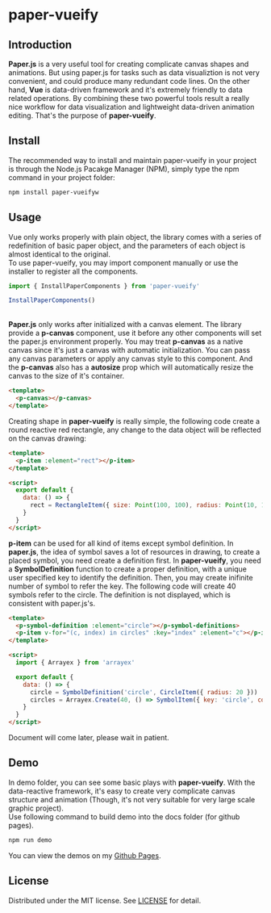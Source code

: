 # paper-vueify
## Introduction
**Paper.js** is a very useful tool for creating complicate canvas shapes and animations. But using paper.js for tasks such as data visualiztion is not very convenient, and could produce many redundant code lines. On the other hand, **Vue** is data-driven framework and it's extremely friendly to data related operations. By combining these two powerful tools result a really nice workflow for data visualization and lightweight data-driven animation editing. That's the purpose of **paper-vueify**.

## Install
The recommended way to install and maintain paper-vueify in your project is through the Node.js Pacakge Manager (NPM), simply type the npm command in your project folder:

```sh
npm install paper-vueifyw
```

## Usage
Vue only works properly with plain object, the library comes with a series of redefinition of basic paper object, and the parameters of each object is almost identical to the original.
<br/>To use paper-vueify, you may import component manually or use the installer to register all the components.
```javascript
import { InstallPaperComponents } from 'paper-vueify'

InstallPaperComponents()
```
<br/>**Paper.js** only works after initialized with a canvas element. The library provide a **p-canvas** component, use it before any other components will set the paper.js environment properly. You may treat **p-canvas** as a native canvas since it's just a canvas with automatic initialization. You can pass any canvas parameters or apply any canvas style to this component. And the **p-canvas** also has a **autosize** prop which will automatically resize the canvas to the size of it's container.
```html
<template>
  <p-canvas></p-canvas>
</template>
```
Creating shape in **paper-vueify** is really simple, the following code create a round reactive red rectangle, any change to the data object will be reflected on the canvas drawing:
```html
<template>
  <p-item :element="rect"></p-item>
</template>

<script>
  export default {
    data: () => {
      rect = RectangleItem({ size: Point(100, 100), radius: Point(10, 10), brush: SolidBrush(Color$.ToColor('red')) })
    }
  }
</script>
```
**p-item** can be used for all kind of items except symbol definition. In **paper.js**, the idea of symbol saves a lot of resources in drawing, to create a placed symbol, you need create a definition first. In **paper-vueify**, you need a **SymbolDefinition** function to create a proper definition, with a unique user specified key to identify the definition. Then, you may create inifinite number of symbol to refer the key. The following code will create 40 symbols refer to the circle. The definition is not displayed, which is consistent with paper.js's.

```html
<template>
  <p-symbol-definition :element="circle"></p-symbol-definitions>
  <p-item v-for="(c, index) in circles" :key="index" :element="c"></p-item>
</template>

<script>
  import { Arrayex } from 'arrayex'

  export default {
    data: () => {
      circle = SymbolDefinition('circle', CircleItem({ radius: 20 }))
      circles = Arrayex.Create(40, () => SymbolItem({ key: 'circle', coordinate: Coordinate({ position: Point(Math.random() * 1000, Math.random() * 1000) }) }))
    }
  }
</script>
```
Document will come later, please wait in patient.

## Demo
In demo folder, you can see some basic plays with **paper-vueify**. With the data-reactive framework, it's easy to create very complicate canvas structure and animation (Though, it's not very suitable for very large scale graphic project).
<br/>Use following command to build demo into the docs folder (for github pages).
```sh
npm run demo
```
You can view the demos on my [Github Pages](https://luz-alphacode.github.io/paper-vueify/).


## License
Distributed under the MIT license. See [LICENSE](https://github.com/luz-alphacode/paper-vueify/blob/master/LICENSE) for detail.
